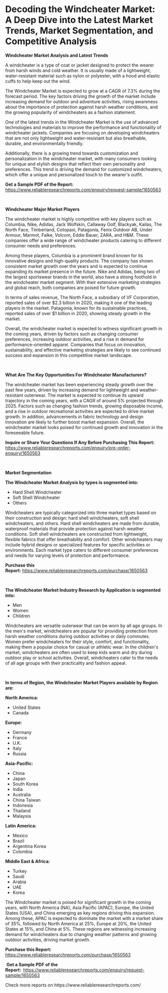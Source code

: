 <p><h1>Decoding the Windcheater Market: A Deep Dive into the Latest Market Trends, Market Segmentation, and Competitive Analysis</h1></p><p><strong>Windcheater Market Analysis and Latest Trends</strong></p>
<p><p>A windcheater is a type of coat or jacket designed to protect the wearer from harsh winds and cold weather. It is usually made of a lightweight, water-resistant material such as nylon or polyester, with a hood and elastic cuffs to help keep out the wind.</p><p>The Windcheater Market is expected to grow at a CAGR of 7.3% during the forecast period. The key factors driving the growth of the market include increasing demand for outdoor and adventure activities, rising awareness about the importance of protection against harsh weather conditions, and the growing popularity of windcheaters as a fashion statement.</p><p>One of the latest trends in the Windcheater Market is the use of advanced technologies and materials to improve the performance and functionality of windcheater jackets. Companies are focusing on developing windcheaters that are not only lightweight and water-resistant but also breathable, durable, and environmentally friendly.</p><p>Additionally, there is a growing trend towards customization and personalization in the windcheater market, with many consumers looking for unique and stylish designs that reflect their own personality and preferences. This trend is driving the demand for customized windcheaters, which offer a unique and personalized touch to the wearer's outfit.</p></p>
<p><strong>Get a Sample PDF of the Report:&nbsp;</strong> <a href="https://www.reliableresearchreports.com/enquiry/request-sample/1650563">https://www.reliableresearchreports.com/enquiry/request-sample/1650563</a></p>
<p>&nbsp;</p>
<p><strong>Windcheater Major Market Players</strong></p>
<p><p>The windcheater market is highly competitive with key players such as Columbia, Nike, Adidas, Jack Wolfskin, Callaway Golf, Blackyak, Kailas, The North Face, Timberland, Cotopaxi, Patagonia, Fenix Outdoor AB, Under Armour, Marmot, Falke, Volcom, Eddie Bauer, ZARA, and H&M. These companies offer a wide range of windcheater products catering to different consumer needs and preferences.</p><p>Among these players, Columbia is a prominent brand known for its innovative designs and high-quality products. The company has shown consistent market growth over the years and is expected to continue expanding its market presence in the future. Nike and Adidas, being two of the largest sportswear brands in the world, also have a strong foothold in the windcheater market segment. With their extensive marketing strategies and global reach, both companies are poised for future growth.</p><p>In terms of sales revenue, The North Face, a subsidiary of VF Corporation, reported sales of over $2.3 billion in 2020, making it one of the leading players in the market. Patagonia, known for its sustainable practices, reported sales of over $1 billion in 2020, showing steady growth in the market.</p><p>Overall, the windcheater market is expected to witness significant growth in the coming years, driven by factors such as changing consumer preferences, increasing outdoor activities, and a rise in demand for performance-oriented apparel. Companies that focus on innovation, sustainability, and effective marketing strategies are likely to see continued success and expansion in this competitive market landscape.</p></p>
<p>&nbsp;</p>
<p><strong>What Are The Key Opportunities For Windcheater Manufacturers?</strong></p>
<p><p>The windcheater market has been experiencing steady growth over the past few years, driven by increasing demand for lightweight and weather-resistant outerwear. The market is expected to continue its upward trajectory in the coming years, with a CAGR of around 5% projected through 2025. Factors such as changing fashion trends, growing disposable income, and a rise in outdoor recreational activities are expected to drive market growth. In addition, advancements in fabric technology and design innovation are likely to further boost market expansion. Overall, the windcheater market looks poised for continued growth and innovation in the foreseeable future.</p></p>
<p><strong>Inquire or Share Your Questions If Any Before Purchasing This Report:</strong> <a href="https://www.reliableresearchreports.com/enquiry/pre-order-enquiry/1650563">https://www.reliableresearchreports.com/enquiry/pre-order-enquiry/1650563</a></p>
<p>&nbsp;</p>
<p><strong>Market Segmentation</strong></p>
<p><strong>The Windcheater Market Analysis by types is segmented into:</strong></p>
<p><ul><li>Hard Shell Windcheater</li><li>Soft Shell Windcheater</li><li>Others</li></ul></p>
<p><p>Windcheaters are typically categorized into three market types based on their construction and design: hard shell windcheaters, soft shell windcheaters, and others. Hard shell windcheaters are made from durable, waterproof materials that provide protection against harsh weather conditions. Soft shell windcheaters are constructed from lightweight, flexible fabrics that offer breathability and comfort. Other windcheaters may include hybrid designs or specialized features for specific activities or environments. Each market type caters to different consumer preferences and needs for varying levels of protection and performance.</p></p>
<p><strong>Purchase this Report:&nbsp;</strong><a href="https://www.reliableresearchreports.com/purchase/1650563">https://www.reliableresearchreports.com/purchase/1650563</a></p>
<p>&nbsp;</p>
<p><strong>The Windcheater Market Industry Research by Application is segmented into:</strong></p>
<p><ul><li>Men</li><li>Women</li><li>Children</li></ul></p>
<p><p>Windcheaters are versatile outerwear that can be worn by all age groups. In the men's market, windcheaters are popular for providing protection from harsh weather conditions during outdoor activities or daily commutes. Women prefer windcheaters for their style, comfort, and functionality, making them a popular choice for casual or athletic wear. In the children's market, windcheaters are often used to keep kids warm and dry during outdoor play or school activities. Overall, windcheaters cater to the needs of all age groups with their practicality and fashion appeal.</p></p>
<p>&nbsp;</p>
<p><strong>In terms of Region, the Windcheater Market Players available by Region are:</strong></p>
<p>
    <p> <strong> North America: </strong>
        <ul>
            <li>United States</li>
            <li>Canada</li>
        </ul>
        </p> 
    <p> <strong> Europe: </strong>
        <ul>
            <li>Germany</li>
            <li>France</li>
            <li>U.K.</li>
            <li>Italy</li>
            <li>Russia</li>
        </ul>
        </p> 
    <p> <strong> Asia-Pacific: </strong>
        <ul>
            <li>China</li>
            <li>Japan</li>
            <li>South Korea</li>
            <li>India</li>
            <li>Australia</li>
            <li>China Taiwan</li>
            <li>Indonesia</li>
            <li>Thailand</li>
            <li>Malaysia</li>
        </ul>
        </p> 
    <p> <strong> Latin America: </strong>
        <ul>
            <li>Mexico</li>
            <li>Brazil</li>
            <li>Argentina Korea</li>
            <li>Colombia</li>
        </ul>
        </p> 
    <p> <strong> Middle East & Africa: </strong>
        <ul>
            <li>Turkey</li>
            <li>Saudi</li>
            <li>Arabia</li>
            <li>UAE</li>
            <li>Korea</li>
        </ul>
    </p>
    </p>
<p><p>The Windcheater market is poised for significant growth in the coming years, with North America (NA), Asia Pacific (APAC), Europe, the United States (USA), and China emerging as key regions driving this expansion. Among these, APAC is expected to dominate the market with a market share of 35%, followed by North America at 25%, Europe at 20%, the United States at 15%, and China at 5%. These regions are witnessing increasing demand for windcheaters due to changing weather patterns and growing outdoor activities, driving market growth.</p></p>
<p><strong>Purchase this Report: </strong><a href="https://www.reliableresearchreports.com/purchase/1650563">https://www.reliableresearchreports.com/purchase/1650563</a></p>
<p>&nbsp;<strong>Get a Sample PDF of the Report:&nbsp;&nbsp;</strong><a href="https://www.reliableresearchreports.com/enquiry/request-sample/1650563">https://www.reliableresearchreports.com/enquiry/request-sample/1650563</a></p>
<p><strong></strong></p>
<p>Check more reports on https://www.reliableresearchreports.com/</p>